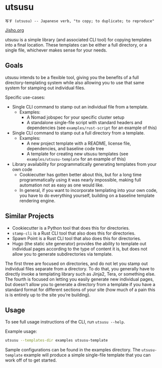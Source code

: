 # utsusu

```
写す (utsusu) -- Japanese verb, "to copy; to duplicate; to reproduce"
```

[Jisho.org](https://jisho.org/word/%E5%86%99%E3%81%99)

utsusu is a simple library (and associated CLI tool) for copying templates into a final location. These templates can be either a full directory, or a single file, whichever makes sense for your needs.

## Goals

utsusu intends to be a flexible tool, giving you the benefits of a full directory-templating system while also allowing you to use that same system for stamping out individual files.

Specific use-cases:

- Single CLI command to stamp out an individual file from a template.
  - Examples:
    - A Nomad jobspec for your specific cluster setup
    - A standalone single-file script with standard headers and dependencies (see `examples/rust-script` for an example of this)
- Single CLI command to stamp out a full directory from a template.
  - Examples:
    - A new project template with a README, license file, dependencies, and baseline code tree
    - A template for creating new utsusu templates (see `examples/utsusu-template` for an example of this)
- Library availability for programmatically generating templates from your own code
  - Cookiecutter has gotten better about this, but for a long time programmatically using it was nearly impossible, making full automation not as easy as one would like.
  - In general, if you want to incorporate templating into your own code, you have to do everything yourself, building on a baseline template rendering engine.

## Similar Projects

- Cookiecutter is a Python tool that does this for directories.
- `stamp-cli` is a Rust CLI tool that also does this for directories.
- Spawn Point is a Rust CLI tool that also does this for directories.
- Hugo (the static site generator) provides the ability to template out individual pages according to the type of content it is, but does not allow you to generate subdirectories via template.

The first three are focused on directories, and do not let you stamp out individual files separate from a directory. To do that, you generally have to directly invoke a templating library such as Jinja2, Tera, or something else. The fourth is focused on letting you easily generate new individual pages, but doesn't allow you to generate a directory from a template if you have a standard format for different sections of your site (how much of a pain this is is entirely up to the site you're building).

## Usage

To see full usage instructions of the CLI, run `utsusu --help`.

Example usage:

```bash
utsusu --templates-dir examples utsusu-template
```

Sample configurations can be found in the examples directory. The `utsusu-template` example will produce a simple single-file template that you can work off of to get started.
